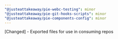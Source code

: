 ```yaml
---
"@justeattakeaway/pie-webc-testing": minor
"@justeattakeaway/pie-git-hooks-scripts": minor
"@justeattakeaway/pie-components-config": minor
---
```


[Changed] - Exported files for use in consuming repos
